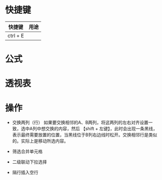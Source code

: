 # 快捷键  
| 快捷键 | 用途 |
| -------- | -------- |
| ctrl + E |  |

# 公式  

# 透视表  

# 操作  
* 交换两列（行）
如果要交换相邻的A、B两列，将这两列的左右对齐设置一致，选中A列中想交换的内容，然后 【shift + 左键】，此时会出现一条黑线，表示最终需要放置的位置，当黑线位于B列右边线时松开。交换相邻行是类似的。实际上是移动所选内容。  

* 筛选合并单元格  

* 二级联动下拉选择    

* 隔行插入空行  

